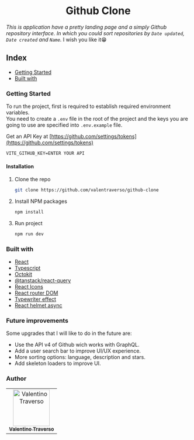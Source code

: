<h1 align="center">Github Clone</h1>

_This is application have a pretty landing page and a simply Github repository interface. In which you could sort repositories by `Date updated`, `Date created` and `Name`._
I wish you like it😁

## Index
 - [Getting Started](#getting-started)
 - [Built with](#built-with)

### Getting Started

To run the project, first is required to establish required environment variables. <br/>
You need to create a `.env` file in the root of the project and the keys you are going to use are specified into `.env.example` file.

Get an API Key at [https://github.com/settings/tokens](https://github.com/settings/tokens)

   ```env
   VITE_GITHUB_KEY=ENTER YOUR API
   ```

#### Installation

1. Clone the repo
   ```sh
   git clone https://github.com/valentraverso/github-clone
   ```
2. Install NPM packages
   ```sh
   npm install
   ```
3. Run project
     ```sh
    npm run dev
   ```

### Built with

- [React](https://es.reactjs.org/)
- [Typescript](https://www.typescriptlang.org/)
- [Octokit](https://octokit.github.io/rest.js/v19/)
- [@tanstack/react-query](https://tanstack.com/query)
- [React Icons](https://react-icons.github.io/react-icons/)
- [React router DOM](https://reactrouter.com/)
- [Typewriter effect](https://www.npmjs.com/package/typewriter-effect)
- [React helmet async](https://www.npmjs.com/package/react-helmet-async)


### Future improvements
Some upgrades that I will like to do in the future are:

- Use the API v4 of Github wich works with GraphQL.
- Add a user search bar to improve UI/UX experience.
- More sorting options: language, description and stars.
- Add skeleton loaders to improve UI.

### Author

<!-- ALL-CONTRIBUTORS-LIST:START - Do not remove or modify this section -->
<!-- prettier-ignore-start -->
<!-- markdownlint-disable -->
<table>
  <tr>
    <td align="center"><a href="https://github.com/valentraverso"><img src="https://avatars.githubusercontent.com/u/56070071?v=4"
    width="100px;" alt="Valentino Traverso"/><br /><sub><b>Valentino Traverso</b></sub></a></td>
    </tr>
</table>

<!-- markdownlint-restore -->
<!-- prettier-ignore-end -->

<!-- ALL-CONTRIBUTORS-LIST:END -->